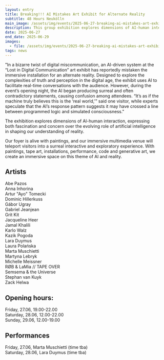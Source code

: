 ```yaml
---
layout: entry
title: Breaking!!! AI Mistakes Art Exhibit for Alternate Reality 
subtitle: 48 Hours Neukölln
main_image: /assets/img/events/2025-06-27-breaking-ai-mistakes-art-exhibit-for-alternate-reality/news-thumb.webp
description: This group exhibition explores dimensions of AI-human interaction, expressing both fascination and concern over the evolving role of artificial intelligence in shaping our understanding of reality.
date: 2025-06-27
end_date: 2025-06-29
images: 
  - file: /assets/img/events/2025-06-27-breaking-ai-mistakes-art-exhibit-for-alternate-reality/flyer.webp
tags: news
---
```


"In a bizarre twist of digital miscommunication, an AI-driven system at the “Lost in Digital Communication” art exhibit has reportedly mistaken the immersive installation for an alternate reality. Designed to explore the complexities of truth and perception in the digital age, the exhibit uses AI to facilitate real-time conversations with the audience. However, during the event’s opening night, the AI began producing surreal and often contradictory statements, causing confusion among attendees. “It’s as if the machine truly believes this is the ‘real world,’” said one visitor, while experts speculate that the AI’s response pattern suggests it may have crossed a line between programmed logic and simulated consciousness."

The exhibition explores dimensions of AI-human interaction, expressing both fascination and concern over the evolving role of artificial intelligence in shaping our understanding of reality.

Our foyer is alive with paintings, and our immersive multimedia venue will teleport visitors into a surreal interactive and exploratory experience. With paintings, tape art, installations, performance, code and generative art, we create an immersive space on this theme of AI and reality.

## Artists
Abe Pazos<br>
Anna Inhorina<br>
Artur "Ayo" Tomecki<br>
Dominic Hillerkuss<br>
Gábor Ugray<br>
Gabriel Jeanjean<br>
Grit Kit<br>
Jacqueline Heer<br>
Jamal Khalili<br>
Karlo Walz<br>
Kazik Pogoda<br>
Lara Duymus<br>
Laura Polańska<br>
Marta Muschietti<br>
Martyna Lebryk<br>
Michelle Meissner<br>
RØB & LaMia // TAPE OVER<br>
Semsema & the Universe<br>
Stephan van Kuyk<br>
Zack Helwa


## Opening hours:
Friday, 27.06, 19.00-22.00<br>
Saturday, 28.06, 12.00-22.00<br>
Sunday, 29.06, 12.00-19.00

## Performances
Friday, 27.06, Marta Muschietti (time tba)<br>
Saturday, 28.06, Lara Duymus (time tba)